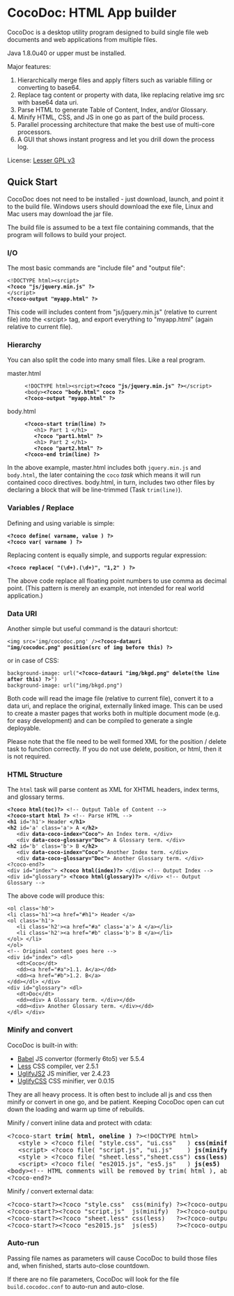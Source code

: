 CocoDoc: HTML App builder
=========================

CocoDoc is a desktop utility program designed to build single file web documents and web applications from multiple files.

Java 1.8.0u40 or upper must be installed.

<!--

For Developers
--------------

To build: Extract the jar (or exe), then use Ant to run "make" task of build.xml.

Documentation in doc folder.
Source code in src folder.

This document is in GitHub markdown format.

-->

Major features:

  1. Hierarchically merge files and apply filters such as variable filling or converting to base64.
  2. Replace tag content or property with data, like replacing relative img src with base64 data uri.
  3. Parse HTML to generate Table of Content, Index, and/or Glossary.
  4. Minify HTML, CSS, and JS in one go as part of the build process.
  5. Parallel processing architecture that make the best use of multi-core processors.
  6. A GUI that shows instant progress and let you drill down the process log.

License: <a href='http://www.gnu.org/licenses/lgpl.html'>Lesser GPL v3</a>

Quick Start
-----------

CocoDoc does not need to be installed - just download, launch, and point it to the build file.
Windows users should download the exe file, Linux and Mac users may download the jar file.

The build file is assumed to be a text file containing commands, that the program will follows to build your project.

### I/O ###

The most basic commands are "include file" and "output file":

<pre><code>&lt;!DOCTYPE html&gt;&lt;srcipt&gt;
<b>&lt;?coco "js/jquery.min.js" ?&gt;</b>
&lt;/script&gt;
<b>&lt;?coco-output "myapp.html" ?&gt;</b></code></pre>

This code will includes content from "js/jquery.min.js" (relative to current file) into the &lt;srcipt&gt; tag, and export everything to "myapp.html" (again relative to current file).


### Hierarchy ###

You can also split the code into many small files.  Like a real program.

<dl>
   <dt>master.html</dt>
   <dd><pre><code>&lt;!DOCTYPE html&gt;&lt;srcipt&gt;<b>&lt;?coco "js/jquery.min.js" ?&gt;</b>&lt;/script&gt;
&lt;body&gt;<b>&lt;?coco "body.html" coco ?&gt;</b>
<b>&lt;?coco-output "myapp.html" ?&gt;</b></code></pre></dd>
   <dt>body.html</dt>
   <dd><pre><code><b>&lt;?coco-start trim(line) ?&gt;</b>
   &lt;h1&gt; Part 1 &lt;/h1&gt;
   <b>&lt;?coco "part1.html" ?&gt;</b>
   &lt;h1&gt; Part 2 &lt;/h1&gt;
   <b>&lt;?coco "part2.html" ?&gt;</b>
<b>&lt;?coco-end trim(line) ?&gt;</b></code></pre></dd>
</dl>

In the above example, master.html includes both <code>jquery.min.js</code> and <code>body.html</code>, the later containing the <code>coco</code> <i>task</i> which means it will run contained coco directives.
body.html, in turn, includes two other files by declaring a block that will be line-trimmed (Task <code>trim(line)</code>).


### Variables / Replace ###

Defining and using variable is simple:

<pre><code><b>&lt;?coco define( varname, value ) ?&gt;</b>
<b>&lt;?coco var( varname ) ?&gt;</b></code></pre>

Replacing content is equally simple, and supports regular expression:

<code><b>&lt;?coco replace( "(\d+).(\d+)", "$1,$2" ) ?&gt;</b></code>

The above code replace all floating point numbers to use comma as decimal point.
(This pattern is merely an example, not intended for real world application.)

### Data URI ###

Another simple but useful command is the datauri shortcut:

<code>&lt;img src='img/cocodoc.png' /&gt;<b>&lt;?coco-datauri "img/cocodoc.png" position(src of img before this) ?&gt;</b></code>

or in case of CSS:

<pre><code>background-image: url("<b>&lt;?coco-datauri "img/bkgd.png" delete(the line after this) ?&gt;</b>")
background-image: url("img/bkgd.png")</code></pre>

Both code will read the image file (relative to current file), convert it to a data uri, and replace the original, externally linked image.
This can be used to create a master pages that works both in multiple document mode (e.g. for easy development) and can be compiled to generate a single deployable.

Please note that the file need to be well formed XML for the position / delete task to function correctly.
If you do not use delete, position, or html, then it is not required.


### HTML Structure ###

The <code>html</code> task will parse content as XML for XHTML headers, index terms, and glossary terms.

<pre><code><b>&lt;?coco html(toc)?&gt;</b> &lt;!-- Output Table of Content --&gt;
<b>&lt;?coco-start html ?&gt;</b> &lt;!-- Parse HTML --&gt;
<b>&lt;h1</b> id='h1'&gt; Header <b>&lt;/h1&gt;</b>
<b>&lt;h2</b> id='a' class='a'&gt; A <b>&lt;/h2&gt;</b>
   &lt;div <b>data-coco-index="Coco"</b>&gt; An Index term. &lt;/div&gt;
   &lt;div <b>data-coco-glossary="Doc"</b>&gt; A Glossary term. &lt;/div&gt;
<b>&lt;h2</b> id='b' class='b'&gt; B <b>&lt;/h2&gt;</b>
   &lt;div <b>data-coco-index="Coco"</b>&gt; Another Index term. &lt;/div&gt;
   &lt;div <b>data-coco-glossary="Doc"</b>&gt; Another Glossary term. &lt;/div&gt;
&lt;?coco-end?&gt;
&lt;div id="index"&gt; <b>&lt;?coco html(index)?&gt;</b> &lt;/div&gt; &lt;!-- Output Index --&gt;
&lt;div id="glossary"&gt; <b>&lt;?coco html(glossary)?&gt;</b> &lt;/div&gt; &lt;!-- Output Glossary --&gt;</code></pre>

The above code will produce this:

<pre><code>&lt;ol class='h0'&gt;
&lt;li class='h1'&gt;&lt;a href="#h1"&gt; Header &lt;/a&gt;
&lt;ol class='h1'&gt;
   &lt;li class='h2'&gt;&lt;a href="#a" class='a'&gt; A &lt;/a&gt;&lt;/li&gt;
   &lt;li class='h2'&gt;&lt;a href="#b" class='b'&gt; B &lt;/a&gt;&lt;/li&gt;
&lt;/ol&gt; &lt;/li&gt;
&lt;/ol&gt;
&lt;!-- Original content goes here --&gt;
&lt;div id="index"&gt; &lt;dl&gt;
   &lt;dt&gt;Coco&lt;/dt&gt;
   &lt;dd&gt;&lt;a href="#a"&gt;1.1. A&lt;/a&gt;&lt;/dd&gt;
   &lt;dd&gt;&lt;a href="#b"&gt;1.2. B&lt;/a&gt;
&lt;/dd&gt;&lt;/dl&gt; &lt;/div&gt;
&lt;div id="glossary"&gt; &lt;dl&gt;
   &lt;dt&gt;Doc&lt;/dt&gt;
   &lt;dd&gt;&lt;div&gt; A Glossary term. &lt;/div&gt;&lt;/dd&gt;
   &lt;dd&gt;&lt;div&gt; Another Glossary term. &lt;/div&gt;&lt;/dd&gt;
&lt;/dl&gt; &lt;/div&gt;
</code></pre>

### Minify and convert ###

CocoDoc is built-in with:
* [Babel](http://babeljs.io/) JS convertor (formerly 6to5) ver 5.5.4
* [Less](http://lesscss.org/) CSS compiler, ver 2.5.1
* [UglifyJS2](https://github.com/mishoo/UglifyJS2) JS minifier, ver 2.4.23
* [UglifyCSS](https://github.com/fmarcia/UglifyCSS) CSS minifier, ver 0.0.15

They are all heavy process.
It is often best to include all js and css then minify or convert in one go, and be patient.
Keeping CocoDoc open can cut down the loading and warm up time of rebuilds.

Minify / convert inline data and protect with cdata:

<pre>&lt;?coco-start <b>trim( html, oneline )</b> ?&gt;&lt;!DOCTYPE html&gt;
   &lt;style &gt; &lt;?coco file( "style.css", "ui.css"   ) <b>css(minify) cdata(css)</b> ?&gt; &lt;/style&gt;
   &lt;script&gt; &lt;?coco file( "script.js", "ui.js"    ) <b>js(minify)  cdata(js) </b> ?&gt; &lt;/script&gt;
   &lt;style &gt; &lt;?coco file( "sheet.less","sheet.css") <b>css(less)   cdata(css)</b> ?&gt; &lt;/style&gt;
   &lt;script&gt; &lt;?coco file( "es2015.js", "es5.js"   ) <b>js(es5)     cdata(js) </b> ?&gt; &lt;/script&gt;
&lt;body&gt;&lt;!-- HTML comments will be removed by trim( html ), above --&gt;&lt;/body&gt;
&lt;?coco-end?&gt;</pre>

Minify / convert external data:

<pre>&lt;?coco-start?&gt;&lt;?coco "style.css"  css(minify) ?&gt;&lt;?coco-output "style.min.css" ?&gt;&lt;?coco-end?&gt;
&lt;?coco-start?&gt;&lt;?coco "script.js"  js(minify)  ?&gt;&lt;?coco-output "script.min.js" ?&gt;&lt;?coco-end?&gt;
&lt;?coco-start?&gt;&lt;?coco "sheet.less" css(less)   ?&gt;&lt;?coco-output "sheet.css"     ?&gt;&lt;?coco-end?&gt;
&lt;?coco-start?&gt;&lt;?coco "es2015.js"  js(es5)     ?&gt;&lt;?coco-output "es5.js"        ?&gt;&lt;?coco-end?&gt;</pre>

### Auto-run ###

Passing file names as parameters will cause CocoDoc to build those files and, when finished, starts auto-close countdown.

If there are no file parameters, CocoDoc will look for the file <code>build.cocodoc.conf</code> to auto-run and auto-close.